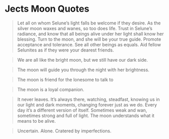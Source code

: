 
# Jects Moon Quotes

> Let all on whom Selune’s light falls be welcome if they desire. As the silver moon waxes and wanes, so too does life. Trust in Selune’s radiance, and know that all beings alive under her light shall know her blessing. Turn to the moon, and she will be your true guide. Promote acceptance and tolerance. See all other beings as equals. Aid fellow Selunites as if they were your dearest friends.

> We are all like the bright moon, but we still have our dark side.

> The moon will guide you through the night with her brightness.

> The moon is friend for the lonesome to talk to

> The moon is a loyal companion.

> It never leaves. It’s always there, watching, steadfast, knowing us in our light and dark moments, changing forever just as we do. Every day it’s a different version of itself. Sometimes weak and wan, sometimes strong and full of light. The moon understands what it means to be alive.

> Uncertain. Alone. Cratered by imperfections.